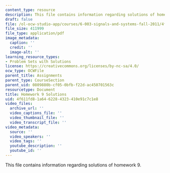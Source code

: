 ```yaml
---
content_type: resource
description: This file contains information regarding solutions of homework 9.
draft: false
file: /ol-ocw-studio-app/courses/6-003-signals-and-systems-fall-2011/4f611fd81a6462284323410e91c7c1e8_MIT6_003F11_sol09.pdf
file_size: 411999
file_type: application/pdf
image_metadata:
  caption: ''
  credit: ''
  image-alt: ''
learning_resource_types:
- Problem Sets with Solutions
license: https://creativecommons.org/licenses/by-nc-sa/4.0/
ocw_type: OCWFile
parent_title: Assignments
parent_type: CourseSection
parent_uid: 0809880b-cf05-0bfb-f22d-ac450701563c
resourcetype: Document
title: Homework 9 Solutions
uid: 4f611fd8-1a64-6228-4323-410e91c7c1e8
video_files:
  archive_url: ''
  video_captions_file: ''
  video_thumbnail_file: ''
  video_transcript_file: ''
video_metadata:
  source: ''
  video_speakers: ''
  video_tags: ''
  youtube_description: ''
  youtube_id: ''
---
```

This file contains information regarding solutions of homework 9.